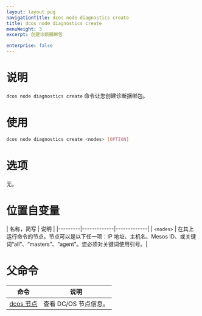 ```yaml
---
layout: layout.pug
navigationTitle: dcos node diagnostics create
title: dcos node diagnostics create
menuWeight: 3
excerpt: 创建诊断捆绑包

enterprise: false
---
```




# 说明
`dcos node diagnostics create` 命令让您创建诊断捆绑包。

# 使用

```bash
dcos node diagnostics create <nodes> [OPTION]
```

# 选项

无。

# 位置自变量

| 名称，简写 | 说明 |
|---------|-------------|-------------|
| `<nodes>` | 在其上运行命令的节点。节点可以是以下任一项：IP 地址、主机名、Mesos ID、或关键词“all”、“masters”、“agent”。您必须对关键词使用引号。|

# 父命令

| 命令 | 说明 |
|---------|-------------|
| [dcos 节点](/1.11/cli/command-reference/dcos-node/) | 查看 DC/OS 节点信息。|

